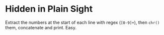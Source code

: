 # Hidden in Plain Sight

Extract the numbers at the start of each line with regex (`[0-9]+`), then `chr()` them, concatenate and print. Easy.
